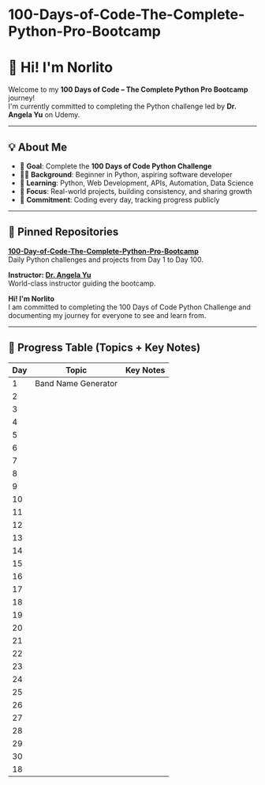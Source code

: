 # 100-Days-of-Code-The-Complete-Python-Pro-Bootcamp
# 👋 Hi! I'm Norlito

Welcome to my **100 Days of Code – The Complete Python Pro Bootcamp** journey!  
I'm currently committed to completing the Python challenge led by **Dr. Angela Yu** on Udemy.

---

## 💡 About Me

- 🎯 **Goal**: Complete the **100 Days of Code Python Challenge**
- 👨‍💻 **Background**: Beginner in Python, aspiring software developer
- 🧠 **Learning**: Python, Web Development, APIs, Automation, Data Science
- 🚀 **Focus**: Real-world projects, building consistency, and sharing growth
- 📆 **Commitment**: Coding every day, tracking progress publicly

---

## 📌 Pinned Repositories

 **[100-Day-of-Code-The-Complete-Python-Pro-Bootcamp](https://github.com/your-username/100-Day-of-Code-The-Complete-Python-Pro-Bootcamp)**  
   Daily Python challenges and projects from Day 1 to Day 100.

 **Instructor: [Dr. Angela Yu](https://www.udemy.com/course/100-days-of-code/)**  
   World-class instructor guiding the bootcamp.

 **Hi! I'm Norlito**  
   I am committed to completing the 100 Days of Code Python Challenge and documenting my journey for everyone to see and learn from.

---

## 📘 Progress Table (Topics + Key Notes)

| Day | Topic                            | Key Notes |
|-----|----------------------------------|-------------------|
| 1   | Band Name Generator              |                                           |
| 2   |                                  |                                          |
| 3   |                                  |                                          |
| 4   |                                  |                                          |
| 5   |                                  |                                          |
| 6   |                                  |                                          |
| 7   |                                  |                                          |
| 8   |                                  |                                          |
| 9   |                                  |                                          |
| 10  |                                  |                                          |
| 11  |                                  |                                          |
| 12  |                                  |                                          |
| 13  |                                  |                                          |
| 14  |                                  |                                          |
| 15  |                                  |                                          |
| 16  |                                  |                                          |
| 17  |                                  |                                          |
| 18  |                                  |                                          |
| 19  |                                  |                                          |
| 20  |                                  |                                          |
| 21  |                                  |                                          |
| 22  |                                  |                                          |
| 23  |                                  |                                          |
| 24  |                                  |                                          |
| 25  |                                  |                                          |
| 26  |                                  |                                          |
| 27  |                                  |                                          |
| 28  |                                  |                                          |
| 29  |                                  |                                          |
| 30  |                                  |                                          |
| 18  |                                  |                                          |

